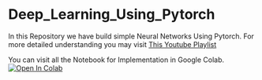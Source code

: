 # Deep_Learning_Using_Pytorch
In this Repository we have build simple Neural Networks Using Pytorch. For more detailed understanding you may visit [This Youtube Playlist](https://youtube.com/playlist?list=PLKnIA16_Rmvboy8bmDCjwNHgTaYH2puK7&si=xrH1UFRDdoa6xOHj)


You can visit all the Notebook for Implementation in Google Colab. 
[![Open In Colab](https://colab.research.google.com/assets/colab-badge.svg)](https://drive.google.com/drive/folders/17O_PbNDlICcVuTwEohEVJ4bjrWguTe9Y?usp=sharing)
